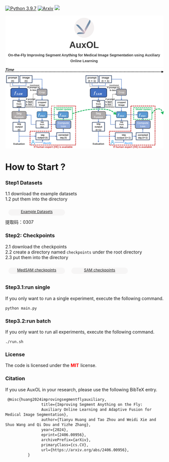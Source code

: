 
[![Python 3.9.7](https://img.shields.io/badge/python-3.9.7-blue.svg)](https://www.python.org/downloads/release/python-360/)
[![Arxiv](https://img.shields.io/badge/code%20style-black-000000.svg)](https://github.com/psf/black)
<img src="https://img.shields.io/badge/PyTorch-EE4C2C?style=flat-square&logo=Pytorch&logoColor=white"/>

[//]: # (<img src="./source/logo.svg" width="200px" height="200px">)
<img src="source/logo.png">
<img src="source/fig2.png">
<style>
.center-text {
    text-align: center;
    font-size:50px;
    font-weight: bold;
}
.container{
    display: flex;
    justify-content: center;
    align-items: center;
    
}
.container2{
    margin-top:30px;
    display: flex;
    flex-direction: row;
    align-items: center;
    justify-content: center;
}

.con2{
    margin:30px;
    display: flex;
    flex-direction: column;
    align-items: left;
    justify-content: space-around;
}


.item{
    width:150px;
    height:30px;
    align-items:center;
    justify-content:center;
    background-color:#0c0c0c;
    border-radius:20px;
    text-align:center;
    font-size:18px;
    font-weight:bold;
    display:flex;


margin:0 10px;
}

.image{
    background-color: #f3f0f0;
    width:110px;
    height:110px;
    border-radius: 55px;
    padding: 10px;
    font-weight: bold;
    color:white;
    
}
.container2 a{
    color:white;
    margin-left:10px;
}
.image2{
    margin-top:60px;
    display: flex;
    flex-direction: row;
    justify-content: center;
    align-items: center;
}


.checkpoints{
 display: flex;
 justify-content: left;
 flex-direction:row;
 align-items: center;


}

.item_2{
 width:180px;
 height:20px;
 background-color:#f6f5f5;
 /*color:white;*/
 border-radius: 20px;
 margin:10px 10px;
text-align:center;
font-size:12px;
}
.item_2 a{
  
}

</style>





[//]: # (<div class="container">)

[//]: # (<div class="image">)

[//]: # (    <img src="source/logo.svg" width="80px" height="80px" >)

[//]: # (</div>)

[//]: # (</div>)



[//]: # (<p style="text-align: center;font-size: 50px"><b>AuxOL</b></p>)

[//]: # (<div class="center-text">AuxOL</div>)

[//]: # (<div class="center-text" style="font-size: 20px">On-the-Fly Improving Segment Anything)

[//]: # (for Medical Image Segmentation using Auxiliary Online Learning</div>)

[//]: # (<div class="container2">)

[//]: # ( <div class="item"><img src="source/homepage_fill.svg" width="20px" height="20px"><a href="https://sam-auxol.github.io/AuxOL/"></a></div>)

[//]: # (    <div class="item"><img src="source/arxiv.svg" width="20px" height="20px"><a href="https://arxiv.org/abs/2406.00956">Arxiv</a></div>)

[//]: # (    <div class="item"><img src="source/IEEE_logo.svg" width="20px" height="20px"><a href="https://arxiv.org/abs/2406.00956">IEEE</a></div>)

[//]: # (</div>)

[//]: # ()
[//]: # (<div class="center-text" style="font-size: 30px;margin-top:40px">Overview</div>)

[//]: # (<div class="image2">)

[//]: # (<img src="./source/fig2.png" width="90%">)

[//]: # (</div>)


# How to Start ?

[//]: # (<div class="center-text" style="font-size: 30px;margin-top:40px">How to Start?</div>)


### Step1 Datasets
1.1 download the example datasets<br/>
1.2 put them into the directory
<div class="checkpoints">
 <div class="item_2"><a href="https://pan.baidu.com/s/1rkt9cHJzkw0xgpwUaNq7lg?pwd=0307">Example Datasets</a></div>
</div>
提取码：0307

### Step2: Checkpoints
2.1 download the checkpoints <br/>
2.2 create a directory named ```checkpoints``` under the root directory <br/>
2.3 put them into the directory  <br/>
 
[//]: # (<style>)

[//]: # ()
[//]: # (</style>)

<div class="checkpoints">
 <div class="item_2"><a href="https://drive.google.com/drive/folders/1ETWmi4AiniJeWOt6HAsYgTjYv_fkgzoN?usp=drive_link">MedSAM checkpoints</a></div>
    <div class="item_2"><a href="https://dl.fbaipublicfiles.com/segment_anything/sam_vit_h_4b8939.pth">SAM checkpoints</a></div>
</div>



### Step3.1:run single 
If you only want to run a single experiment, execute the following command.
```
python main.py
```
### Step3.2:run batch
If you only want to run all experiments, execute the following command.
```
./run.sh
```

### License


The code is licensed under the <span style="color:red;font-weight:bold;margin-right:5px;">MIT</span>license.


### Citation  

If you use AuxOL in your research, please use the following BibTeX entry.
```
 @misc{huang2024improvingsegmentflyauxiliary,
                title={Improving Segment Anything on the Fly:
                Auxiliary Online Learning and Adaptive Fusion for Medical Image Segmentation},
                author={Tianyu Huang and Tao Zhou and Weidi Xie and Shuo Wang and Qi Dou and Yizhe Zhang},
                year={2024},
                eprint={2406.00956},
                archivePrefix={arXiv},
                primaryClass={cs.CV},
                url={https://arxiv.org/abs/2406.00956},
          }
```
